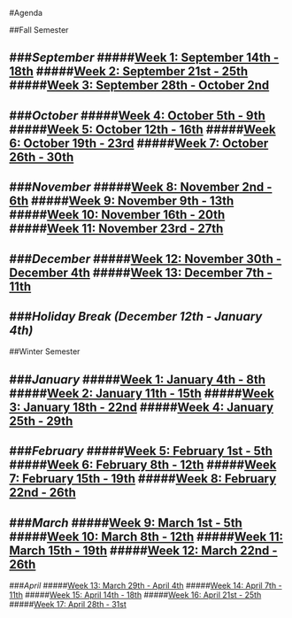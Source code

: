 #Agenda

##Fall Semester

###*September*
#####[Week 1: September 14th - 18th](1-Sept/Week-01-Sept14-Sept18.md)
#####[Week 2: September 21st - 25th](1-Sept/Week-01-Sept21-Sept25.md)
#####[Week 3: September 28th - October 2nd](1-Sept/Week-01-Sept28-Oct2.md)
---
###*October*
#####[Week 4: October 5th - 9th](2-Oct/Week-04-Oct5-Oct9.md)
#####[Week 5: October 12th - 16th](2-Oct/Week-05-Oct12-Oct16.md)
#####[Week 6: October 19th - 23rd](2-Oct/Week-06-Oct19-Oct23.md)
#####[Week 7: October 26th - 30th](2-Oct/Week-07-Oct26-Oct30.md)
---
###*November*
#####[Week 8: November 2nd - 6th](2-Oct/Week-08-Nov2-Nov6.md)
#####[Week 9: November 9th - 13th](2-Oct/Week-09-Nov9-Nov13.md)
#####[Week 10: November 16th - 20th](2-Oct/Week-10-Nov16-Nov20.md)
#####[Week 11: November 23rd - 27th](2-Oct/Week-11-Nov23-Nov27.md)
---
###*December*
#####[Week 12: November 30th - December 4th](2-Oct/Week-12-Nov30-Dec4.md)
#####[Week 13: December 7th - 11th](2-Oct/Week-13-Dec7-Dec11.md)
---
###***Holiday Break (December 12th - January 4th)***
---
##Winter Semester

###*January*
#####[Week 1: January 4th - 8th](january/week-1.md)
#####[Week 2: January 11th - 15th](january/week-2.md)
#####[Week 3: January 18th - 22nd](january/week-3.md)
#####[Week 4: January 25th - 29th](january/week-4.md)
---
###*February*
#####[Week 5: February 1st - 5th](february/week-1.md)
#####[Week 6: February 8th - 12th](february/week-2.md)
#####[Week 7: February 15th - 19th](february/week-3.md)
#####[Week 8: February 22nd - 26th](february/week-4.md)
---
###*March*
#####[Week 9: March 1st - 5th](march/week-1.md)
#####[Week 10: March 8th - 12th](march/week-2.md)
#####[Week 11: March 15th - 19th](march/week-3.md)
#####[Week 12: March 22nd - 26th](march/week-4.md)
---
###*April*
#####[Week 13: March 29th - April 4th](april/week-1.md)
#####[Week 14: April 7th - 11th](april/week-2.md)
#####[Week 15: April 14th - 18th](april/week-3.md)
#####[Week 16: April 21st - 25th](april/week-4.md)
#####[Week 17: April 28th - 31st](april/week-5.md)